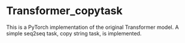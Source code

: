 # Transformer_copytask
This is a PyTorch implementation of the original Transformer model. A simple seq2seq task, copy string task, is implemented.
